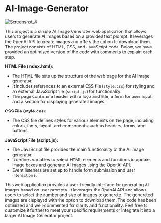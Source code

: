 # AI-Image-Generator

![Screenshot_4](https://github.com/Cosaslearning/AI-Image-Generator/assets/100014446/d4925357-f48c-4788-bc70-64623871a8fb)


This project is a simple AI Image Generator web application that allows users to generate AI images based on a provided text prompt. It leverages the OpenAI API to create images and offers the option to download them. The project consists of HTML, CSS, and JavaScript code. Below, we have provided an optimized version of the code with comments to explain each step. 


**HTML File (index.html):**

- The HTML file sets up the structure of the web page for the AI image generator.
- It includes references to an external CSS file (`style.css`) for styling and an external JavaScript file (`script.js`) for functionality.
- The page contains a header with a logo and title, a form for user input, and a section for displaying generated images.


**CSS File (style.css):**

- The CSS file defines styles for various elements on the page, including colors, fonts, layout, and components such as headers, forms, and buttons.

**JavaScript File (script.js):**

- The JavaScript file provides the main functionality of the AI image generator.
- It defines variables to select HTML elements and functions to update image boxes and generate AI images using the OpenAI API.
- Event listeners are set up to handle form submission and user interactions.


This web application provides a user-friendly interface for generating AI images based on user prompts. It leverages the OpenAI API and allows users to select the number and size of images to generate. The generated images are displayed with the option to download them. The code has been optimized and well-commented for clarity and functionality. Feel free to customize it further to meet your specific requirements or integrate it into a larger AI Image Generator project.
